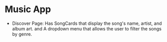 # Music App

- Discover Page: Has SongCards that display the song's name, artist, and album art. and A dropdown menu that allows the user to filter the songs by genre.
